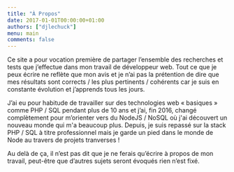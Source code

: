 ```yaml
---
title: "À Propos"
date: 2017-01-01T00:00:00+01:00
authors: ["djlechuck"]
menu: main
comments: false
---
```


Ce site a pour vocation première de partager l’ensemble des recherches et tests
que j’effectue dans mon travail de développeur web. Tout ce que je peux écrire
ne reflète que mon avis et je n’ai pas la prétention de dire que mes résultats
sont corrects / les plus pertinents / cohérents car je suis en constante
évolution et j’apprends tous les jours.

J’ai eu pour habitude de travailler sur des technologies web « basiques » comme
PHP / SQL pendant plus de 10 ans et j’ai, fin 2016, changé complètement pour
m’orienter vers du NodeJS / NoSQL où j'ai découvert un nouveau monde qui
m'a beaucoup plus. Depuis, je suis repassé sur la stack PHP / SQL à titre
professionnel mais je garde un pied dans le monde de Node au travers de projets
tranverses !

Au delà de ça, il n’est pas dit que je ne ferais qu’écrire à propos de mon
travail, peut-être que d’autres sujets seront évoqués rien n’est fixé.

